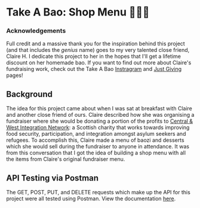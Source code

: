 # Take A Bao: Shop Menu 👩🏻‍🍳
### Acknowledgements
Full credit and a massive thank you for the inspiration behind this project (and that includes the _genius_ name) goes to my very talented close friend, Claire H. I dedicate this project to her in the hopes that I'll get a lifetime discount on her homemade bao. If you want to find out more about Claire's fundraising work, check out the Take A Bao [Instragram](https://www.instagram.com/_takeabao/) and [Just Giving](https://www.justgiving.com/crowdfunding/TakeaBao?utm_term=z2xyP8dk5) pages!
## Background
The idea for this project came about when I was sat at breakfast with Claire and another close friend of ours. Claire described how she was organising a fundraiser where she would be donating a portion of the profits to [Central & West Integration Network](https://www.cwin.org.uk/): a Scottish charity that works towards improving food security, participation, and integration amongst asylum seekers and refugees. To accomplish this, Claire made a menu of baozi and desserts which she would sell during the fundraiser to anyone in attendance. It was from this conversation that I got the idea of building a shop menu with all the items from Claire's original fundraiser menu. 
## API Testing via Postman
The GET, POST, PUT, and DELETE requests which make up the API for this project were all tested using Postman. View the documentation [here](https://documenter.getpostman.com/view/28285986/2s9Xy3try6).
